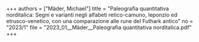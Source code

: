 +++
authors = ["Mäder, Michael"]
title = "Paleografia quantitativa norditalica: Segni e varianti negli alfabeti retico-camuno, leponzio ed etrusco-venetico, con una comparazione alle rune del Futhark antico"
no = "2023/1"
file = "2023_01__Mäder__Paleografia quantitativa norditalica.pdf"
+++
